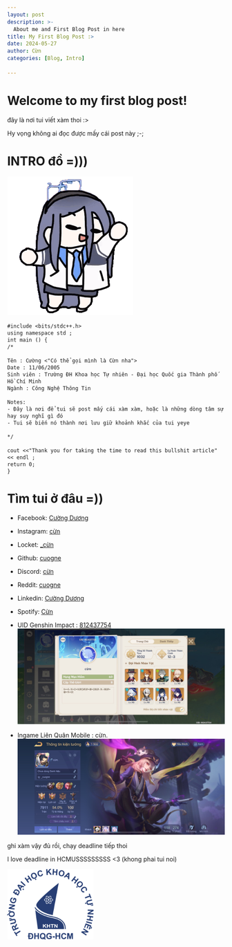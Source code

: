 ```yaml
---
layout: post
description: >-
  About me and First Blog Post in here 
title: My First Blog Post :>
date: 2024-05-27
author: Cừn
categories: [Blog, Intro]

---
```


# Welcome to my first blog post!
đây là nơi tui viết xàm thoi :>

Hy vọng không ai đọc được mấy cái post này ;-;

# INTRO đồ =)))

![Arisu Dance](/img/blue-archive-arisu.gif)

```console
#include <bits/stdc++.h>
using namespace std ;
int main () {
/*

Tên : Cường <"Có thể gọi mình là Cừn nha"> 
Date : 11/06/2005
Sinh viên : Trường ĐH Khoa học Tự nhiên - Đại học Quốc gia Thành phố Hồ Chí Minh
Ngành : Công Nghệ Thông Tin

Notes: 
- Đây là nơi để tui sẽ post mấy cái xàm xàm, hoặc là những dòng tâm sự hay suy nghĩ gì đó
- Tui sẽ biến nó thành nơi lưu giữ khoảnh khắc của tui yeye 

*/

cout <<"Thank you for taking the time to read this bullshit article" << endl ;
return 0;
}
```
# Tìm tui ở đâu =))
- Facebook: [Cường Dương](https://www.facebook.com/cuoq.nc/)

- Instagram: [cừn](https://www.instagram.com/_cuogne/)

- Locket: [_cừn](https://locket.camera/links/WZTL5Pb85EWVSeHJ8)

- Github: [cuogne](https://github.com/cuogne)

- Discord: [cừn](https://discord.gg/haycRy5eqW)

- Reddit: [cuogne](https://www.reddit.com/user/cuogne/)

- Linkedin: [Cường Dương](https://www.linkedin.com/in/cuogne/)

- Spotify: [Cừn](https://open.spotify.com/playlist/00NUGyjyWXOXmFaSaDvNRX?si=1f16c625fd014ef6)

- UID Genshin Impact : [812437754](https://enka.network/u/812437754/)
![Genshin Impact](/img/genshin_impact.jpeg)

- Ingame Liên Quân Mobile : cừn.
![Liên Quân Mobile](/img/lq.jpeg)

ghi xàm vậy đủ rồi, chạy deadline tiếp thoi

I love deadline in HCMUSSSSSSSSS <3 (khong phai tui noi)

<img src="/img/logous.png" alt="HCMUS" width="200"/>

